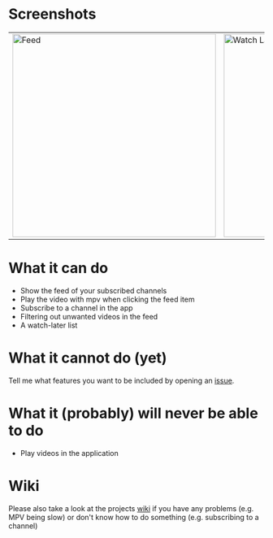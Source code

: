   <head>
    <link rel="shortcut icon" type="image/x-icon" href="https://raw.githubusercontent.com/Schmiddiii/Tubefeeder/gh-pages/favicon.ico">
  </head>


# Screenshots

<table>
  <tr>
    <td>
      <img src="https://github.com/Schmiddiii/Tubefeeder/blob/master/screenshots/tubefeeder_screenshot_feed.png?raw=true" alt="Feed" width="400"/>
    </td>
    <td>
      <img src="https://github.com/Schmiddiii/Tubefeeder/blob/master/screenshots/tubefeeder_screenshot_watch_later.png?raw=true" alt="Watch Later" width="400"/>
    </td>
    <td>
       <img src="https://github.com/Schmiddiii/Tubefeeder/blob/master/screenshots/tubefeeder_screenshot_filters.png?raw=true" alt="Filters" width="400"/>
    </td>
    <td>
       <img src="https://github.com/Schmiddiii/Tubefeeder/blob/master/screenshots/tubefeeder_screenshot_subscriptions.png?raw=true" alt="Subscriptions" width="400"/>
    </td>
  </tr>
</table>

# What it can do
- Show the feed of your subscribed channels
- Play the video with mpv when clicking the feed item
- Subscribe to a channel in the app
- Filtering out unwanted videos in the feed
- A watch-later list

# What it cannot do (yet)
Tell me what features you want to be included by opening an [issue](https://github.com/Schmiddiii/Tubefeeder/issues).

# What it (probably) will never be able to do
- Play videos in the application

# Wiki
Please also take a look at the projects [wiki](https://github.com/Schmiddiii/Tubefeeder/wiki) if you have any problems (e.g. MPV being slow) or don't know how to do something (e.g. subscribing to a channel)
